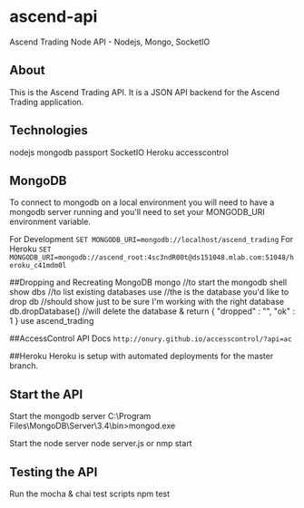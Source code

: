 # ascend-api
Ascend Trading Node API - Nodejs, Mongo, SocketIO

## About
This is the Ascend Trading API. It is a JSON API backend for the Ascend Trading application.

## Technologies
nodejs
mongodb
passport
SocketIO
Heroku
accesscontrol

## MongoDB
To connect to mongodb on a local environment you will need to have a mongodb server running and you'll
need to set your MONGODB_URI environment variable.

For Development
```SET MONGODB_URI=mongodb://localhost/ascend_trading```
For Heroku
```SET MONGODB_URI=mongodb://ascend_root:4sc3ndR00t@ds151048.mlab.com:51048/heroku_c41mdm0l```

##Dropping and Recreating MongoDB
mongo //to start the mongodb shell
show dbs //to list existing databases
use <dbname> //the <dbname> is the database you'd like to drop
db //should show <dbname> just to be sure I'm working with the right database
db.dropDatabase() //will delete the database & return { "dropped" : "<dbname>", "ok" : 1 }
use ascend_trading

##AccessControl API Docs
```http://onury.github.io/accesscontrol/?api=ac```

##Heroku
Heroku is setup with automated deployments for the master branch.

## Start the API
Start the mongodb server
C:\Program Files\MongoDB\Server\3.4\bin>mongod.exe

Start the node server
node server.js or nmp start

## Testing the API
Run the mocha & chai test scripts
npm test



